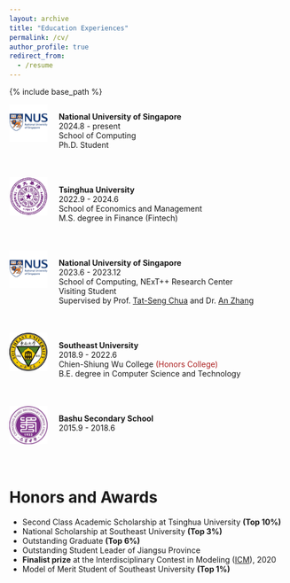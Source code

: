 ```yaml
---
layout: archive
title: "Education Experiences"
permalink: /cv/
author_profile: true
redirect_from:
  - /resume
---
```


{% include base_path %}


<div style="display: flex; flex-direction: column; margin-bottom: 50px;">
  <!-- 第零组图片和段落 -->
  <div style="display: flex; align-items: flex-start;">
    <!-- 图片部分（1/3） -->
    <div style="flex: 1;">
      <img src="../images/about/nus.png" style="width: 100%; height: auto;">
    </div>
    <!-- 文字部分（2/3） -->
    <div style="flex: 6; padding-left: 20px;">
      <p style="margin-bottom: 50px;"><strong>National University of Singapore</strong><br>
      2024.8 - present<br>
      School of Computing<br>
      Ph.D. Student<br>
      </p>
    </div>
  </div>
  <!-- 第一组图片和段落 -->
  <div style="display: flex; align-items: flex-start;">
    <!-- 图片部分（1/3） -->
    <div style="flex: 1;">
      <img src="../images/about/qinghua.png" style="width: 100%; height: auto;">
    </div>
    <!-- 文字部分（2/3） -->
    <div style="flex: 6; padding-left: 20px;">
      <p style="margin-bottom: 50px;"><strong>Tsinghua University</strong><br>
      2022.9 - 2024.6 <br>
      School of Economics and Management<br>
      M.S. degree in Finance (Fintech)<br>
      <!-- GPA: 3.93/4.0 Rank: 10/121<br> -->
      </p>
    </div>
  </div>
  <!-- 第二组图片和段落 -->
  <div style="display: flex; align-items: flex-start;">
    <!-- 图片部分（1/3） -->
    <div style="flex: 1;">
      <img src="../images/about/nus.png" style="width: 100%; height: auto;">
    </div>
    <!-- 文字部分（2/3） -->
    <div style="flex: 6; padding-left: 20px;">
      <p style="margin-bottom: 50px;"><strong>National University of Singapore</strong><br>
      2023.6 - 2023.12<br>
      School of Computing, NExT++ Research Center<br>
      Visiting Student<br>
      Supervised by Prof. <a href="https://www.chuatatseng.com/">Tat-Seng Chua</a> and Dr. <a href="https://anzhang314.github.io/">An Zhang</a> <br>
      </p>
    </div>
  </div>
  <!-- 第三组图片和段落 -->
  <div style="display: flex; align-items: flex-start;">
    <!-- 图片部分（1/3） -->
    <div style="flex: 1;">
      <img src="../images/about/dongnan.png" style="width: 100%; height: auto;">
    </div>
    <!-- 文字部分（2/3） -->
    <div style="flex: 6; padding-left: 20px;">
      <p style="margin-bottom: 50px;"><strong>Southeast University</strong><br>
      2018.9 - 2022.6<br>
      Chien-Shiung Wu College <span style="color: #AC1F1F;">(Honors College)</span><br>
      B.E. degree in Computer Science and Technology<br>
      <!-- GPA: 3.92/4.0 (91.2/100) Rank: 5/123<br> -->
    </p>
    </div>
  </div>
  <!-- 第四组图片和段落 -->
  <div style="display: flex; align-items: flex-start;">
    <!-- 图片部分（1/3） -->
    <div style="flex: 1;">
      <img src="../images/about/bashu.png" style="width: 100%; height: auto;">
    </div>
    <!-- 文字部分（2/3） -->
    <div style="flex: 6; padding-left: 20px;">
      <p style="margin-bottom: 50px;"><strong>Bashu Secondary School</strong><br>
      2015.9 - 2018.6<br>
    </p>
    </div>
  </div>

</div>


# Honors and Awards
- Second Class Academic Scholarship at Tsinghua University <strong>(Top 10%)</strong>
-	National Scholarship at Southeast University <strong>(Top 3%)</strong>
- Outstanding Graduate <strong>(Top 6%)</strong>
- Outstanding Student Leader of Jiangsu Province
-	<strong>Finalist prize</strong> at the Interdisciplinary Contest in Modeling (<a href="https://www.comap.com/contests/mcm-icm">ICM</a>), 2020
- Model of Merit Student of Southeast University <strong>(Top 1%)</strong>